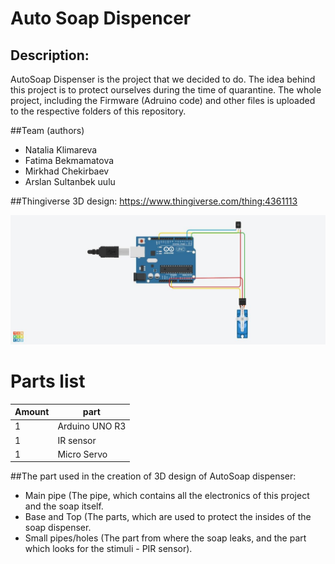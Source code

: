 # Auto Soap Dispencer
## Description:
AutoSoap Dispenser is the project that we decided to do. 
The idea behind this project is to protect ourselves during the time of quarantine.
The whole project, including the Firmware (Adruino code) and other files is uploaded to the respective folders of this repository.

##Team (authors)
* Natalia Klimareva
* Fatima Bekmamatova
* Mirkhad Chekirbaev
* Arslan Sultanbek uulu

##Thingiverse 3D design:
https://www.thingiverse.com/thing:4361113

<img src="Images%20of%20SCAD%2C%20STL%2C%20and%20Firmware/Circuit%20image.jpg">


# Parts list
| Amount |    part      |
|--------|--------------|
|   1    |Arduino UNO R3|
|   1    |IR sensor     |
|   1    |Micro Servo   |

##The part used in the creation of 3D design of AutoSoap dispenser:

* Main pipe (The pipe, which contains all the electronics of this project and the soap itself.
* Base and Top (The parts, which are used to protect the insides of the soap dispenser.
* Small pipes/holes (The part from where the soap leaks, and the part which looks for the stimuli - PIR sensor).
